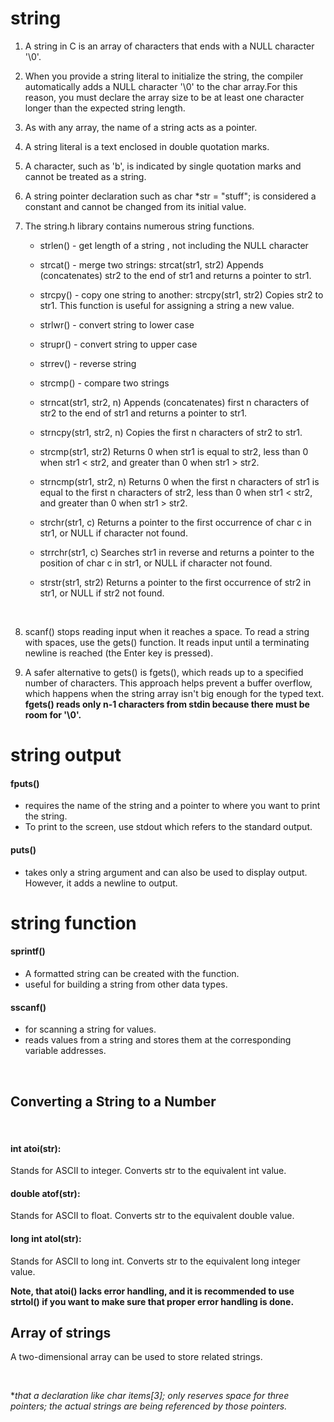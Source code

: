 # string

1. A string in C is an array of characters that ends with a NULL character '\0'. 

2. When you provide a string literal to initialize the string, the compiler automatically adds a NULL character '\0' to the char array.For this reason, you must declare the array size to be at least one character longer than the expected string length.

3. As with any array, the name of a string acts as a pointer.

4. A string literal is a text enclosed in double quotation marks.

5. A character, such as 'b', is indicated by single quotation marks and cannot be treated as a string.

6. A string pointer declaration such as char *str = "stuff"; is considered a constant and cannot be changed from its initial value.

7. The string.h library contains numerous string functions. 


    - strlen() - get length of a string , not including the NULL character

    - strcat() - merge two strings:
    strcat(str1, str2) Appends (concatenates) str2 to the end of str1 and returns a pointer to str1.



    - strcpy() - copy one string to another:
    strcpy(str1, str2) Copies str2 to str1. This function is useful for assigning a string a new value.

    - strlwr() - convert string to lower case

    - strupr() - convert string to upper case

    - strrev() - reverse string

    - strcmp() - compare two strings

    - strncat(str1, str2, n) Appends (concatenates) first n characters of str2 to the end of str1 and returns a pointer to str1.

    - strncpy(str1, str2, n) Copies the first n characters of str2 to str1.

    - strcmp(str1, str2) Returns 0 when str1 is equal to str2, less than 0 when str1 < str2, and greater than 0 when str1 > str2.

    - strncmp(str1, str2, n) Returns 0 when the first n characters of str1 is equal to the first n characters of str2, less than 0 when str1 < str2, and greater than 0 when str1 > str2.

    - strchr(str1, c) Returns a pointer to the first occurrence of char c in str1, or NULL if character not found.

    - strrchr(str1, c) Searches str1 in reverse and returns a pointer to the position of char c in str1, or NULL if character not found.

    - strstr(str1, str2) Returns a pointer to the first occurrence of str2 in str1, or NULL if str2 not found.
<br>

8. scanf() stops reading input when it reaches a space. To read a string with spaces, use the gets() function. It reads input until a terminating newline is reached (the Enter key is pressed).

9. A safer alternative to gets() is fgets(), which reads up to a specified number of characters. This approach helps prevent a buffer overflow, which happens when the string array isn't big enough for the typed text.
**fgets() reads only n-1 characters from stdin because there must be room for '\0'.**

# string output

#### fputs()
- requires the name of the string and a pointer to where you want to print the string.
- To print to the screen, use stdout which refers to the standard output. 

#### puts()
- takes only a string argument and can also be used to display output. However, it adds a newline to output.

# string function
#### sprintf() 
- A formatted string can be created with the function.
- useful for building a string from other data types.
#### sscanf()
- for scanning a string for values. 
- reads values from a string and stores them at the corresponding variable addresses.
<br>

## Converting a String to a Number 
<br>

#### int atoi(str):
  Stands for ASCII to integer. Converts str to the equivalent int value.
 
 #### double atof(str):
 Stands for ASCII to float. Converts str to the equivalent double value.

#### long int atol(str):
 Stands for ASCII to long int. Converts str to the equivalent long integer value.


 **Note, that atoi() lacks error handling, and it is recommended to use strtol() if you want to make sure that proper error handling is done.**


 ## Array of strings
A two-dimensional array can be used to store related strings. 

<br>

**that a declaration like char *items[3]; only reserves space for three pointers; the actual strings are being referenced by those pointers.**
